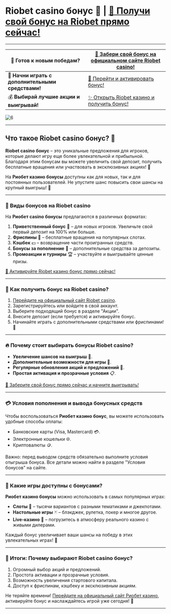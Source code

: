 # Riobet casino бонус 🎁 | [🎰 Получи свой бонус на Riobet прямо сейчас!](https://brandplay.link/dtx89f2L)

---

| 🎉 **Готов к новым победам?** | [🎰 Забери свой бонус на официальном сайте Riobet casino!](https://brandplay.link/dtx89f2L) |
|-------------------------------|------------------------------------------------------------------------------|
| 🎁 **Начни играть с дополнительными средствами!** | [🔗 Перейти и активировать бонус!](https://brandplay.link/dtx89f2L) |
| 💰 **Выбирай лучшие акции и выигрывай!**         | [✨ Открыть Riobet казино и получить бонус!](https://brandplay.link/dtx89f2L)        |

![6](https://github.com/user-attachments/assets/49756606-3ecc-496e-ab12-76d5ebc27dd3)

---

## Что такое Riobet casino бонус? 🌟

**Riobet casino бонус** – это уникальные предложения для игроков, которые делают игру еще более увлекательной и прибыльной. Благодаря этим бонусам вы можете увеличить свой депозит, получить бесплатные вращения или участвовать в эксклюзивных акциях! 🎰

На **Риобет казино бонусы** доступны как для новых, так и для постоянных пользователей. Не упустите шанс повысить свои шансы на крупный выигрыш! 💎

---

### 🎁 Виды бонусов на Riobet casino

На **Риобет casino бонусы** предлагаются в различных форматах:

1. **Приветственный бонус** 🎉 – для новых игроков. Увеличьте свой первый депозит на 100% или больше.
2. **Фриспины** 🎰 – бесплатные вращения на популярных слотах.
3. **Кэшбек** 💵 – возвращение части проигранных средств.
4. **Бонусы за пополнение** 🔄 – дополнительные средства за депозиты.
5. **Промоакции и турниры** 🏆 – участвуйте и выигрывайте ценные призы.

[🔗 Активируйте Riobet казино бонус прямо сейчас!](https://brandplay.link/dtx89f2L)

---

### 📌 Как получить бонус на Riobet casino?

1. [Перейдите на официальный сайт Riobet casino](https://brandplay.link/dtx89f2L).
2. Зарегистрируйтесь или войдите в свой аккаунт.
3. Выберите подходящий бонус в разделе "Акции".
4. Внесите депозит (если требуется) и активируйте бонус.
5. Начинайте играть с дополнительными средствами или фриспинами! 🎲

---

### 🔥 Почему стоит выбирать бонусы Riobet casino?

- **Увеличение шансов на выигрыш** 🎰.
- **Дополнительные возможности для игры** 🌟.
- **Регулярные обновления акций и предложений** 🔄.
- **Простая активация и прозрачные условия** 📋.

[🎁 Заберите свой бонус прямо сейчас и начните выигрывать!](https://brandplay.link/dtx89f2L)

---

### 💳 Условия пополнения и вывода бонусных средств

Чтобы воспользоваться **Риобет казино бонус**, вы можете использовать удобные способы оплаты:

- Банковские карты (Visa, Mastercard) 💳.
- Электронные кошельки 🌐.
- Криптовалюты 🪙.

Важно: перед выводом средств обязательно выполните условия отыгрыша бонуса. Все детали можно найти в разделе "Условия бонусов" на сайте.

---

### 🎰 Какие игры доступны с бонусами?

**Риобет казино бонусы** можно использовать в самых популярных играх:

- **Слоты** 🎰 – тысячи вариантов с разными тематиками и джекпотами.
- **Настольные игры** 🃏 – блэкджек, рулетка, покер и многое другое.
- **Live-казино** 🎥 – погрузитесь в атмосферу реального казино с живыми дилерами.

Каждый бонус увеличивает ваши шансы на победу в этих увлекательных играх! 🌟

---

### 💎 Итоги: Почему выбирают Riobet casino бонус?

1. Огромный выбор акций и предложений.
2. Простота активации и прозрачные условия.
3. Возможность увеличения стартового капитала.
4. Доступ к фриспинам, кэшбеку и эксклюзивным акциям.

Не теряйте времени! [Перейдите на официальный сайт Риобет казино](https://brandplay.link/dtx89f2L), активируйте бонус и наслаждайтесь игрой уже сегодня! 🎉

---

